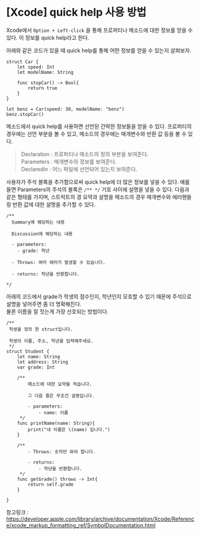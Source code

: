 # [Xcode] quick help 사용 방법

﻿Xcode에서 `Option + Left-click` 을 통해 프로퍼티나 메소드에 대한 정보를 얻을 수 있다. 이 정보를 quick help라고 한다.  

아래와 같은 코드가 있을 때 quick help를 통해 어떤 정보를 얻을 수 있는지 살펴보자.
```
struct Car {
    let speed: Int
    let modelName: String

    func stopCar() -> Bool{
        return true
    }
}

let benz = Car(speed: 30, modelName: "benz")
benz.stopCar()
```
메소드에서 quick help를 사용하면 선언된 간략한 정보들을 얻을 수 있다.
프로퍼티의 경우에는 선언 부분을 볼 수 있고, 메소드의 경우에는 매개변수와 반환 값 등을 볼 수 있다.

> Declaration : 프로퍼티나 메소드의 정의 부분을 보여준다.  
> Parameters : 매개변수의 정보를 보여준다.  
> DeclaredIn : 어느 파일에 선언되어 있는지 보여준다.  


사용자가 주석 블록을 추가함으로써 quick help에 더 많은 정보를 넣을 수 있다.
예를 들면 Parameters의
주석의 블록은 `/** */` 기호 사이에 설명을 넣을 수 있다.
다음과 같은 형태를 가지며, 스트럭트의 경 요약과 설명을 메소드의 경우 매개변수와 에러핸들링 반환 값에 대한 설명을 추가할 수 있다.
```
/**
  Summary에 해당하는 내용

  Discussion에 해당하는 내용

  - parameters:
    - grade: 학년

  - Throws: 여러 에러가 발생할 수 있습니다.

  - returns: 학년을 반환합니다.

*/
```

아래의 코드에서 grade가 학생의 점수인지, 학년인지 모호할 수 있기 때문에 주석으로 설명을 넣어주면 좀 더 명확해진다.  
물론 이름을 잘 짓는게 가장 선호되는 방법이다.

```
/**
 학생을 정의 한 struct입니다.

 학생의 이름, 주소, 학년을 입력해주세요.
 */
struct Student {
    let name: String
    let address: String
    var grade: Int

    /**
        메소드에 대한 요약을 적습니다.

        그 다음 줄은 무조건 설명입니다.

        - parameters:
            - name: 이름
     */
    func printName(name: String){
        print("내 이름은 \(name) 입니다.")
    }

    /**
        - Throws: 숫자만 와야 합니다.

        - returns:
            - 학년을 반환합니다.
     */
    func getGrade() throws -> Int{
        return self.grade
    }

}
```

참고링크 : https://developer.apple.com/library/archive/documentation/Xcode/Reference/xcode_markup_formatting_ref/SymbolDocumentation.html
